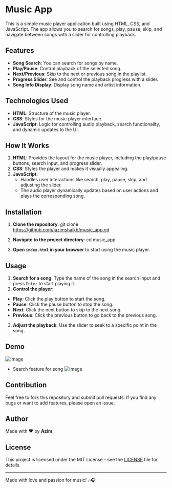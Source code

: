 # Music App

This is a simple music player application built using HTML, CSS, and JavaScript. The app allows you to search for songs, play, pause, skip, and navigate between songs with a slider for controlling playback.

## Features

- **Song Search**: You can search for songs by name.
- **Play/Pause**: Control playback of the selected song.
- **Next/Previous**: Skip to the next or previous song in the playlist.
- **Progress Slider**: See and control the playback progress with a slider.
- **Song Info Display**: Display song name and artist information.

## Technologies Used

- **HTML**: Structure of the music player.
- **CSS**: Styles for the music player interface.
- **JavaScript**: Logic for controlling audio playback, search functionality, and dynamic updates to the UI.

## How It Works

1. **HTML**: Provides the layout for the music player, including the play/pause buttons, search input, and progress slider.
2. **CSS**: Styles the player and makes it visually appealing.
3. **JavaScript**: 
   - Handles user interactions like search, play, pause, skip, and adjusting the slider.
   - The audio player dynamically updates based on user actions and plays the corresponding song.

## Installation

1. **Clone the repository**:
  git clone https://github.com/iazimshaikh/music_app.git

2. **Navigate to the project directory**:
  cd music_app

3. **Open `index.html` in your browser** to start using the music player.

## Usage

1. **Search for a song**: Type the name of the song in the search input and press `Enter` to start playing it.
2. **Control the player**:
- **Play**: Click the play button to start the song.
- **Pause**: Click the pause button to stop the song.
- **Next**: Click the next button to skip to the next song.
- **Previous**: Click the previous button to go back to the previous song.
3. **Adjust the playback**: Use the slider to seek to a specific point in the song.

## Demo

![image](https://github.com/user-attachments/assets/04e67322-dae7-40a4-a826-91d12637569e)

- Search feature for song 
![image](https://github.com/user-attachments/assets/004d73fd-b2dc-4ad2-8273-280fd4e8ad7d)



## Contribution

Feel free to fork this repository and submit pull requests. If you find any bugs or want to add features, please open an issue.

## Author

Made with ❤️ by **Azim**

## License

This project is licensed under the MIT License - see the [LICENSE](LICENSE) file for details.

---

Made with love and passion for music! 🎶🎧
